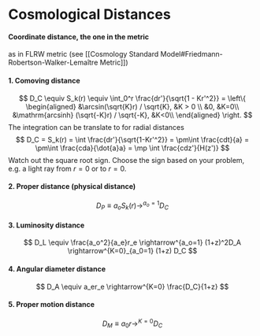 # Cosmological Distances

#### Coordinate distance, the one in the metric
as in FLRW metric (see [[Cosmology Standard Model#Friedmann-Robertson-Walker-Lemaître Metric]])
#### 1. Comoving distance
$$
D_C \equiv S_k(r) \equiv \int_0^r \frac{dr'}{\sqrt{1 - Kr'^2}} = \left\{
\begin{aligned}
&\arcsin(\sqrt{K}r) / \sqrt{K}, &K > 0 \\
&0, &K=0\\
&\mathrm{arcsinh} (\sqrt{-K}r) / \sqrt{-K}, &K<0\\
\end{aligned}
\right.
$$
The integration can be translate to for radial distances
$$
D_C = S_k(r) = \int \frac{dr'}{\sqrt{1-Kr'^2}} = \pm\int \frac{cdt}{a} = \pm\int \frac{cda}{\dot{a}a} = \mp \int \frac{cdz'}{H(z')}
$$
Watch out the square root sign. Choose the sign based on your problem, e.g. a light ray from $r=0$ or to $r=0$.
#### 2. Proper distance (physical distance)
$$
D_P \equiv a_o S_k(r) \rightarrow^{a_o=1} D_C
$$
#### 3. Luminosity distance
$$
D_L \equiv \frac{a_o^2}{a_e}r_e \rightarrow^{a_o=1} (1+z)^2D_A \rightarrow^{K=0}_{a_0=1} (1+z) D_C
$$
#### 4. Angular diameter distance
$$
D_A \equiv a_er_e \rightarrow^{K=0} \frac{D_C}{1+z}
$$
#### 5. Proper motion distance
$$
D_M \equiv a_0r\rightarrow ^{K=0} D_C
$$
